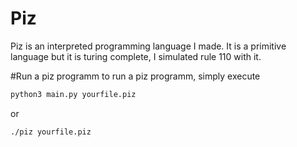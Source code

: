 # Piz

Piz is an interpreted programming language I made.
It is a primitive language but it is turing complete, I simulated rule 110 with it.

#Run a piz programm
to run a piz programm, simply execute
```bash
python3 main.py yourfile.piz
```
or
```bash
./piz yourfile.piz
```
